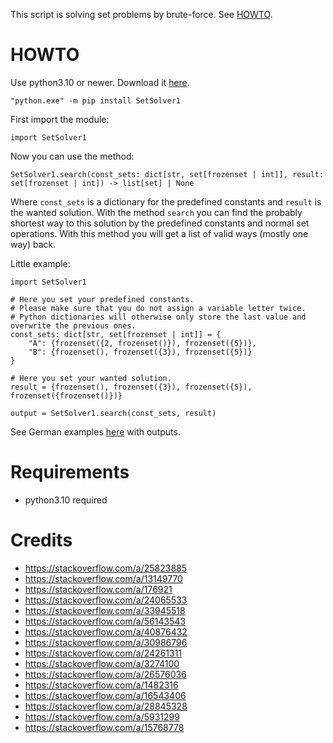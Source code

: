 This script is solving set problems by brute-force. See [HOWTO](#HOWTO).

# HOWTO
Use python3.10 or newer. Download it [here](https://www.python.org/downloads/). 

```
"python.exe" -m pip install SetSolver1
```

First import the module:
```
import SetSolver1
```

Now you can use the method:
```
SetSolver1.search(const_sets: dict[str, set[frozenset | int]], result: set[frozenset | int]) -> list[set] | None
```

Where `const_sets` is a dictionary for the predefined constants and `result` is the wanted solution.
With the method `search` you can find the probably shortest way to this solution by the predefined constants
and normal set operations. With this method you will get a list of valid ways (mostly one way) back. 

Little example:
```
import SetSolver1

# Here you set your predefined constants.
# Please make sure that you do not assign a variable letter twice.
# Python dictionaries will otherwise only store the last value and overwrite the previous ones.
const_sets: dict[str, set[frozenset | int]] = {
    "A": {frozenset({2, frozenset()}), frozenset({5})},
    "B": {frozenset(), frozenset({3}), frozenset({5})}
}

# Here you set your wanted solution.
result = {frozenset(), frozenset({3}), frozenset({5}), frozenset({frozenset()})}

output = SetSolver1.search(const_sets, result)
```


See German examples [here](beispiele.md) with outputs.

# Requirements

- python3.10 required

# Credits

- https://stackoverflow.com/a/25823885
- https://stackoverflow.com/a/13149770
- https://stackoverflow.com/a/176921
- https://stackoverflow.com/a/24065533
- https://stackoverflow.com/a/33945518
- https://stackoverflow.com/a/56143543
- https://stackoverflow.com/a/40876432
- https://stackoverflow.com/a/30986796
- https://stackoverflow.com/a/24261311
- https://stackoverflow.com/a/3274100
- https://stackoverflow.com/a/26576036
- https://stackoverflow.com/a/1482316
- https://stackoverflow.com/a/16543406
- https://stackoverflow.com/a/28845328
- https://stackoverflow.com/a/5931299
- https://stackoverflow.com/a/15768778
